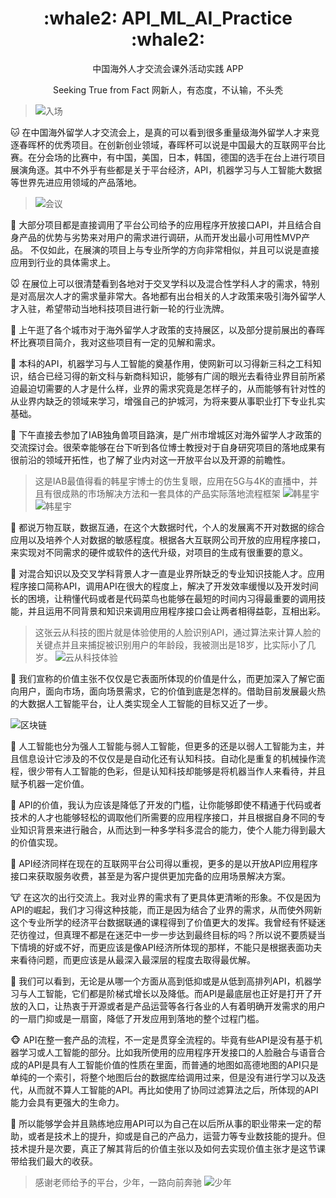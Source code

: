 

<div align="center">
  <h1>:whale2: API_ML_AI_Practice :whale2:</h1>
  <p>中国海外人才交流会课外活动实践 APP</p>
  <p>Seeking True from Fact 网新人，有态度，不认输，不头秃</p>
</div>

>![入场](https://images.gitee.com/uploads/images/2020/0109/205241_c7452bd6_1831543.png "屏幕截图.png")

:cat: 在中国海外留学人才交流会上，是真的可以看到很多重量级海外留学人才来竞逐春晖杯的优秀项目。在创新创业领域，春晖杯可以说是中国最大的互联网平台比赛。在分会场的比赛中，有中国，美国，日本，韩国，德国的选手在台上进行项目展演角逐。其中不外乎有些都是关于平台经济，API，机器学习与人工智能大数据等世界先进应用领域的产品落地。

>![会议](https://images.gitee.com/uploads/images/2020/0109/205428_434c9add_1831543.png "屏幕截图.png")

:dog: 大部分项目都是直接调用了平台公司给予的应用程序开放接口API，并且结合自身产品的优势与劣势来对用户的需求进行调研，从而开发出最小可用性MVP产品。
不仅如此，在展演的项目上与专业所学的方向非常相似，并且可以说是直接应用到行业的具体需求上。


:mouse: 在展位上可以很清楚看到各地对于交叉学科以及混合性学科人才的需求，特别是对高层次人才的需求量非常大。各地都有出台相关的人才政策来吸引海外留学人才入驻，希望带动当地科技项目进行新一轮的行业洗牌。

:hamster: 上午逛了各个城市对于海外留学人才政策的支持展区，以及部分提前展出的春晖杯比赛项目简介，我对这些项目有一定的见解和需求。

:rabbit: 本科的API，机器学习与人工智能的奠基作用，使网新可以习得新三科之工科知识，结合已经习得的新文科与新商科知识，能够有广阔的眼光去看待业界目前所紧迫最迫切需要的人才是什么样，业界的需求究竟是怎样子的，从而能够有针对性的从业界内缺乏的领域来学习，增强自己的护城河，为将来要从事职业打下专业扎实基础。

:wolf: 下午直接去参加了IAB独角兽项目路演，是广州市增城区对海外留学人才政策的交流探讨会。很荣幸能够在台下听到各位博士教授对于自身研究项目的落地成果有很前沿的领域开拓性，也了解了业内对这一开放平台以及开源的前瞻性。

>这是IAB最值得看的韩星宇博士的仿生复眼，应用在5G与4K的直播中，并且有很成熟的市场解决方法和一套具体的产品实际落地流程框架
>![韩星宇](https://images.gitee.com/uploads/images/2020/0109/205505_28cefca3_1831543.png "屏幕截图.png")
>![韩星宇](https://images.gitee.com/uploads/images/2020/0109/205746_9e7de13e_1831543.png "屏幕截图.png")

:frog: 都说万物互联，数据互通，在这个大数据时代，个人的发展离不开对数据的综合应用以及培养个人对数据的敏感程度。根据各大互联网公司开放的应用程序接口，来实现对不同需求的硬件或软件的迭代升级，对项目的生成有很重要的意义。

:tiger: 对混合知识以及交叉学科背景人才一直是业界所缺乏的专业知识技能人才。应用程序接口简称API，调用API在很大的程度上，解决了开发效率缓慢以及开发时间长的困境，让稍懂代码或者是代码菜鸟也能够在最短的时间内习得最重要的调用技能，并且运用不同背景和知识来调用应用程序接口会让两者相得益彰，互相出彩。

>这张云从科技的图片就是体验使用的人脸识别API，通过算法来计算人脸的关键点并且来捕捉被识别用户的年龄段，我被测出是18岁，比实际小了几岁。
>![云从科技体验](https://images.gitee.com/uploads/images/2020/0109/205833_7f766b8a_1831543.png "屏幕截图.png")


:koala: 我们宣称的价值主张不仅仅是它表面所体现的价值是什么，而更加深入了解它面向用户，面向市场，面向场景需求，它的价值到底是怎样的。借助目前发展最火热的大数据人工智能平台，让人类实现全人工智能的目标又近了一步。


![区块链](https://images.gitee.com/uploads/images/2020/0109/205924_7a75621d_1831543.png "屏幕截图.png")

:bear: 人工智能也分为强人工智能与弱人工智能，但更多的还是以弱人工智能为主，并且信息设计它涉及的不仅仅是是自动化还有认知科技。自动化是重复的机械操作流程，很少带有人工智能的色彩，但是认知科技却能够是将机器当作人来看待，并且赋予机器一定价值。

:pig: API的价值，我认为应该是降低了开发的门槛，让你能够即使不精通于代码或者技术的人才也能够轻松的调取他们所需要的应用程序接口，并且根据自身不同的专业知识背景来进行融合，从而达到一种多学科多混合的能力，使个人能力得到最大的价值实现。

:pig_nose: API经济同样在现在的互联网平台公司得以重视，更多的是以开放API应用程序接口来获取服务收费，甚至是为客户提供更加完备的应用场景解决方案。

:cow: 在这次的出行交流上。我对业界的需求有了更具体更清晰的形象。不仅是因为API的崛起，我们才习得这种技能，而正是因为结合了业界的需求，从而使外网新这个专业所学的经济平台数据联通的课程得到了价值更大的发挥。我曾经有怀疑迷茫彷徨过，但真理不都是在迷茫中一步一步达到最终目标的吗？所以说不要质疑当下情境的好或不好，而更应该是像API经济所体现的那样，不能只是根据表面功夫来看待问题，而更应该是从最深入最深层的程度去取得最优解。

:boar: 我们可以看到，无论是从哪一个方面从高到低抑或是从低到高排列API，机器学习与人工智能，它们都是阶梯式增长以及降低。而API是最底层也正好是打开了开放的入口，让热衷于开源或者是产品运营等各行各业的人有着明确开发需求的用户的一扇门抑或是一扇窗，降低了开发应用到落地的整个过程门槛。

:monkey_face: API在整一套产品的流程，不一定是贯穿全流程的。毕竟有些API是没有基于机器学习或人工智能的部分。比如我所使用的应用程序开发接口的人脸融合与语音合成的API是具有人工智能价值的性质在里面，而普通的地图如高德地图的API只是单纯的一个索引，将整个地图后台的数据库给调用过来，但是没有进行学习以及迭代，从而就不算人工智能的API。再比如使用了协同过滤算法之后，所体现的API能力会具有更强大的生命力。

:monkey: 所以能够学会并且熟练地应用API可以为自己在以后所从事的职业带来一定的帮助，或者是技术上的提升，抑或是自己的产品力，运营力等专业数技能的提升。但技术提升是次要，真正了解其背后的价值主张以及如何去实现价值主张才是这节课带给我们最大的收获。

>感谢老师给予的平台，少年，一路向前奔驰
>![少年](https://images.gitee.com/uploads/images/2020/0109/210557_2b1fd664_1831543.png "屏幕截图.png")
